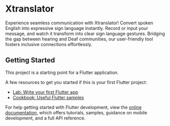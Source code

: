 # Xtranslator

Experience seamless communication with Xtranslator! Convert spoken English into expressive sign language instantly. Record or input your message, and watch it transform into clear sign language gestures. Bridging the gap between hearing and Deaf communities, our user-friendly tool fosters inclusive connections effortlessly.

## Getting Started

This project is a starting point for a Flutter application.

A few resources to get you started if this is your first Flutter project:

- [Lab: Write your first Flutter app](https://docs.flutter.dev/get-started/codelab)
- [Cookbook: Useful Flutter samples](https://docs.flutter.dev/cookbook)

For help getting started with Flutter development, view the
[online documentation](https://docs.flutter.dev/), which offers tutorials,
samples, guidance on mobile development, and a full API reference.
